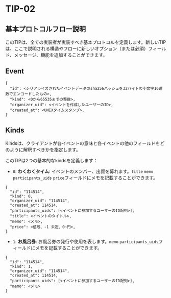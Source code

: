 # TIP-02

## 基本プロトコルフロー説明

このTIPは、全ての実装者が実装すべき基本プロトコルを定義します。新しいTIPは、ここで説明される構造やフローに新しいオプション（または必須）フィールド、メッセージ、機能を追加することができます。

## Event

```jsonc
{
  "id": <シリアライズされたイベントデータのsha256ハッシュを32バイトの小文字16進数でエンコードしたもの>,
  "kind": <0から65535までの整数>,
  "organizer_uid": <イベントを作成したユーザーのID>,
  "created_at": <UNIXタイムスタンプ>,
}
```

## Kinds

Kindsは、クライアントが各イベントの意味と各イベントの他のフィールドをどのように解釈すべきかを指定します。

このTIPは2つの基本的なkindsを定義します：

- `0`: **わくわくタイム**: イベントのメンバー、出資を募れます。`title` `memo` `participants_uids` `price`フィールドにメモを記載することができます。

```jsonc
{
  "id": "114514",
  "kind": 0,
  "organizer_uid": "114514",
  "created_at": 114514,
  "participants_uids": [<イベントに参加するユーザーのID配列>],
  "title": <イベントのタイトル>,
  "memo": <メモ>,
  "price": <値段、-1 未定、0~円>,
}
```

- `1`: **お風呂券**: お風呂券の発行や使用を表します。`memo` `participants_uids`フィールドにメモを記載することができます。

```jsonc
{
  "id": "114514",
  "kind": 1,
  "organizer_uid": "114514",
  "created_at": 114514,
  "participants_uids": [<イベントに参加するユーザーのID配列>],
  "memo": <メモ>
}
```
